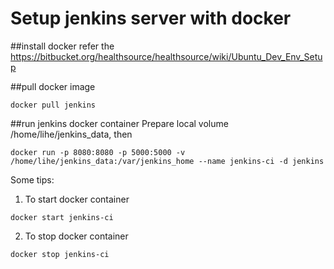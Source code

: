 Setup jenkins server with docker
================================

##install docker
refer the https://bitbucket.org/healthsource/healthsource/wiki/Ubuntu_Dev_Env_Setup

##pull docker image
```
docker pull jenkins
```

##run jenkins docker container
Prepare local volume /home/lihe/jenkins_data, then
```
docker run -p 8080:8080 -p 5000:5000 -v /home/lihe/jenkins_data:/var/jenkins_home --name jenkins-ci -d jenkins
```
Some tips:

1.  To start docker container
```
docker start jenkins-ci
```

2.  To stop docker container
```
docker stop jenkins-ci
```

